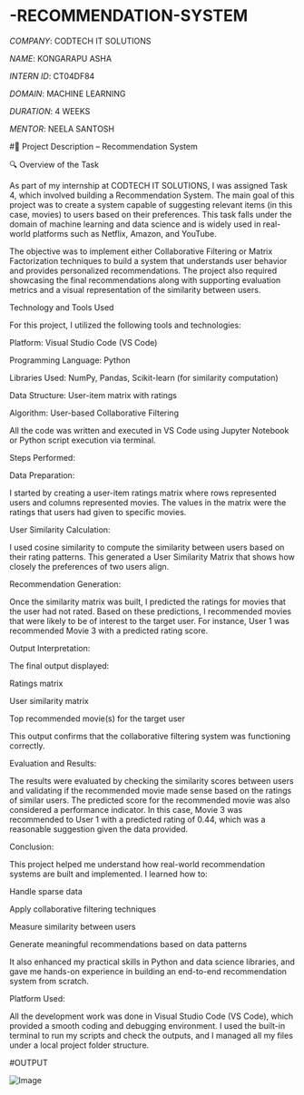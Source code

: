 # -RECOMMENDATION-SYSTEM

*COMPANY*: CODTECH IT SOLUTIONS

*NAME*: KONGARAPU ASHA 

*INTERN ID*: CT04DF84

*DOMAIN*: MACHINE LEARNING

*DURATION*: 4 WEEKS

*MENTOR*: NEELA SANTOSH

#📌 Project Description – Recommendation System

🔍 Overview of the Task

As part of my internship at CODTECH IT SOLUTIONS, I was assigned Task 4, which involved building a Recommendation System. The main goal of this project was to create a system capable of suggesting relevant items (in this case, movies) to users based on their preferences. This task falls under the domain of machine learning and data science and is widely used in real-world platforms such as Netflix, Amazon, and YouTube.

The objective was to implement either Collaborative Filtering or Matrix Factorization techniques to build a system that understands user behavior and provides personalized recommendations. The project also required showcasing the final recommendations along with supporting evaluation metrics and a visual representation of the similarity between users.

 Technology and Tools Used

For this project, I utilized the following tools and technologies:

Platform: Visual Studio Code (VS Code)

Programming Language: Python

Libraries Used: NumPy, Pandas, Scikit-learn (for similarity computation)

Data Structure: User-item matrix with ratings

Algorithm: User-based Collaborative Filtering

All the code was written and executed in VS Code using Jupyter Notebook or Python script execution via terminal.

 Steps Performed:
 
Data Preparation:

I started by creating a user-item ratings matrix where rows represented users and columns represented movies. The values in the matrix were the ratings that users had given to specific movies.

User Similarity Calculation:

I used cosine similarity to compute the similarity between users based on their rating patterns. This generated a User Similarity Matrix that shows how closely the preferences of two users align.

Recommendation Generation:

Once the similarity matrix was built, I predicted the ratings for movies that the user had not rated. Based on these predictions, I recommended movies that were likely to be of interest to the target user. For instance, User 1 was recommended Movie 3 with a predicted rating score.

Output Interpretation:

The final output displayed:


Ratings matrix

User similarity matrix

Top recommended movie(s) for the target user

This output confirms that the collaborative filtering system was functioning correctly.

 Evaluation and Results:
 
The results were evaluated by checking the similarity scores between users and validating if the recommended movie made sense based on the ratings of similar users. The predicted score for the recommended movie was also considered a performance indicator. In this case, Movie 3 was recommended to User 1 with a predicted rating of 0.44, which was a reasonable suggestion given the data provided.

 Conclusion:
 
This project helped me understand how real-world recommendation systems are built and implemented. I learned how to:

Handle sparse data

Apply collaborative filtering techniques

Measure similarity between users

Generate meaningful recommendations based on data patterns

It also enhanced my practical skills in Python and data science libraries, and gave me hands-on experience in building an end-to-end recommendation system from scratch.

 Platform Used:
 
All the development work was done in Visual Studio Code (VS Code), which provided a smooth coding and debugging environment. I used the built-in terminal to run my scripts and check the outputs, and I managed all my files under a local project folder structure.

#OUTPUT

![Image](https://github.com/user-attachments/assets/8dc0e0ae-2c88-4f25-ac65-db4214811623)

